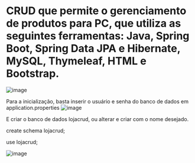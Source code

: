 # CRUD que permite o gerenciamento de produtos para PC, que utiliza as seguintes ferramentas: Java, Spring Boot, Spring Data JPA e Hibernate, MySQL, Thymeleaf, HTML e Bootstrap.
![image](https://github.com/user-attachments/assets/28192f65-f397-4949-99dc-361fa68532a4)


Para a inicialização, basta inserir o usuário e senha do banco de dados em application.properties
![image](https://github.com/user-attachments/assets/882147f8-8019-426a-8f17-d9ec2d6339cc)

E criar o banco de dados lojacrud, ou alterar e criar com o nome desejado.

create schema lojacrud;

use lojacrud;


![image](https://github.com/user-attachments/assets/4c1ad371-4a4d-44af-a7fb-bc0d3008647d)
